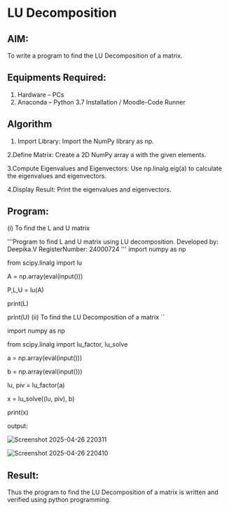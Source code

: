 # LU Decomposition 

## AIM:
To write a program to find the LU Decomposition of a matrix.

## Equipments Required:
1. Hardware – PCs
2. Anaconda – Python 3.7 Installation / Moodle-Code Runner

## Algorithm
1. Import Library: Import the NumPy library as np.

2.Define Matrix: Create a 2D NumPy array a with the given elements.

3.Compute Eigenvalues and Eigenvectors: Use np.linalg.eig(a) to calculate the eigenvalues and eigenvectors.

4.Display Result: Print the eigenvalues and eigenvectors.
 

## Program:
(i) To find the L and U matrix

'''Program to find L and U matrix using LU decomposition.
Developed by: Deepika.V
RegisterNumber: 24000724
'''
import numpy as np

from scipy.linalg import lu

A = np.array(eval(input()))

P,L,U = lu(A)

print(L)

print(U)
(ii) To find the LU Decomposition of a matrix
``

import numpy as np

from scipy.linalg import lu_factor, lu_solve

a = np.array(eval(input()))

b = np.array(eval(input()))

lu, piv = lu_factor(a)

x = lu_solve((lu, piv), b)

print(x)

output:

![Screenshot 2025-04-26 220311](https://github.com/user-attachments/assets/5c817175-1f19-49d0-98aa-cd1371f16c51)

![Screenshot 2025-04-26 220410](https://github.com/user-attachments/assets/c4c5e13f-69bf-435c-9cf9-d6be0f614292)


## Result:
Thus the program to find the LU Decomposition of a matrix is written and verified using python programming.


```

